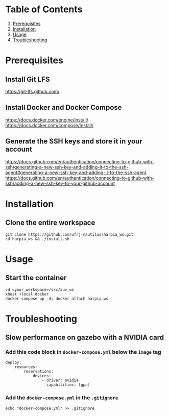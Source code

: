 # Table of Contents
1. [Prerequisites](#prerequisites)
2. [Installation](#installation)
3. [Usage](#usage)
4. [Troubleshooting](#troubleshooting)

# Prerequisites
## Install Git LFS
<https://git-lfs.github.com/>
## Install Docker and Docker Compose<br />
<https://docs.docker.com/engine/install/><br />
<https://docs.docker.com/compose/install/>
## Generate the SSH keys and store it in your account<br />
<https://docs.github.com/en/authentication/connecting-to-github-with-ssh/generating-a-new-ssh-key-and-adding-it-to-the-ssh-agent#generating-a-new-ssh-key-and-adding-it-to-the-ssh-agent><br />
<https://docs.github.com/en/authentication/connecting-to-github-with-ssh/adding-a-new-ssh-key-to-your-github-account>

# Installation
## Clone the entire workspace
    
    git clone https://github.com/ufrj-nautilus/harpia_ws.git
    cd harpia_ws && ./install.sh
# Usage
## Start the container
    
    cd <your_workspace>/src/auv_ws
    xhost +local:docker
    docker-compose up -d; docker attach harpia_ws

# Troubleshooting
##  Slow performance on gazebo with a NVIDIA card
### Add this code block in ```docker-compose.yml``` below the `image` tag
```
deploy:
    resources:
        reservations:
            devices:
                - driver: nvidia
                  capabilities: [gpu]
```
### Add the ```docker-compose.yml``` in the ```.gitignore```
```
echo "docker-compose.yml" >> .gitignore
```
